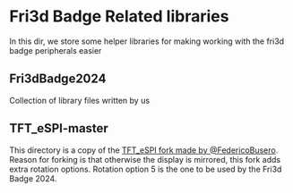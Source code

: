 # Fri3d Badge Related libraries
In this dir, we store some helper libraries for making working with the fri3d badge peripherals easier

## Fri3dBadge2024
Collection of library files written by us

## TFT_eSPI-master
This directory is a copy of the [TFT_eSPI fork made by @FedericoBusero](https://github.com/FedericoBusero/TFT_eSPI).  
Reason for forking is that otherwise the display is mirrored, this fork adds extra rotation options. Rotation option 5 is the one to be used by the Fri3d Badge 2024.

